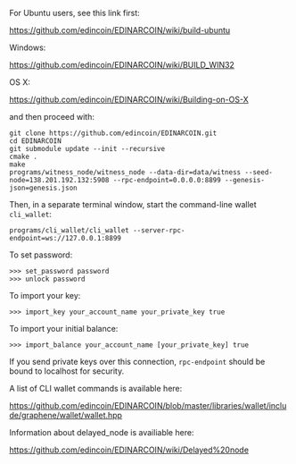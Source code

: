For Ubuntu users, see this link first:

   https://github.com/edincoin/EDINARCOIN/wiki/build-ubuntu

Windows: 

   https://github.com/edincoin/EDINARCOIN/wiki/BUILD_WIN32

OS X: 

   https://github.com/edincoin/EDINARCOIN/wiki/Building-on-OS-X

and then proceed with:

    git clone https://github.com/edincoin/EDINARCOIN.git
    cd EDINARCOIN
    git submodule update --init --recursive
    cmake .
    make
    programs/witness_node/witness_node --data-dir=data/witness --seed-node=138.201.192.132:5908 --rpc-endpoint=0.0.0.0:8899 --genesis-json=genesis.json

Then, in a separate terminal window, start the command-line wallet `cli_wallet`:

    programs/cli_wallet/cli_wallet --server-rpc-endpoint=ws://127.0.0.1:8899

To set password:

    >>> set_password password
    >>> unlock password

To import your key:
    
    >>> import_key your_account_name your_private_key true
To import your initial balance:

    >>> import_balance your_account_name [your_private_key] true

If you send private keys over this connection, `rpc-endpoint` should be bound to localhost for security.

A list of CLI wallet commands is available here:
    
   https://github.com/edincoin/EDINARCOIN/blob/master/libraries/wallet/include/graphene/wallet/wallet.hpp

Information about delayed_node is availiable here:

   https://github.com/edincoin/EDINARCOIN/wiki/Delayed%20node